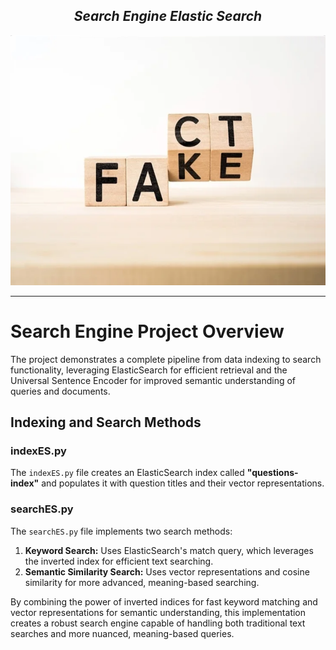 <h2 align= "center"><em>Search Engine Elastic Search</em></h2>

<div align="center">
  <img height="400" src="https://github.com/shreyjain99/Not-Fake/blob/main/src%20files/coverimg.png"/>
</div>

<hr width="100%" size="2">

<body>
    <h1>Search Engine Project Overview</h1>
    <p>The project demonstrates a complete pipeline from data indexing to search functionality, leveraging ElasticSearch for efficient retrieval and the Universal Sentence Encoder for improved semantic understanding of queries and documents.</p>

  <h2>Indexing and Search Methods</h2>
    
  <h3>indexES.py</h3>
  <p>The <code>indexES.py</code> file creates an ElasticSearch index called <strong>"questions-index"</strong> and populates it with question titles and their vector representations.</p>

   <h3>searchES.py</h3>
  <p>The <code>searchES.py</code> file implements two search methods:</p>
    <ol>
        <li>
            <strong>Keyword Search:</strong> Uses ElasticSearch's match query, which leverages the inverted index for efficient text searching.
        </li>
        <li>
            <strong>Semantic Similarity Search:</strong> Uses vector representations and cosine similarity for more advanced, meaning-based searching.
        </li>
    </ol>

  <p>By combining the power of inverted indices for fast keyword matching and vector representations for semantic understanding, this implementation creates a robust search engine capable of handling both traditional text searches and more nuanced, meaning-based queries.</p>
</body>
